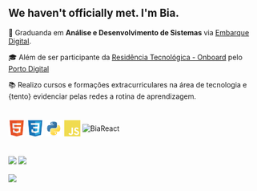 ## We haven't officially met. I'm Bia.

🧩 Graduanda em **Análise e Desenvolvimento de Sistemas** via [Embarque Digital](https://www.portodigital.org/paginas-institucionais/pessoas/formacao?item=Embarque%20Digital#EmbarqueDigital).

🎓 Além de ser participante da [Residência Tecnológica - Onboard](https://residencia.portodigital.org/) pelo [Porto Digital](https://www.portodigital.org/noticias/conheca-o-porto-digital-o-maior-parque-tecnologico-urbano-e-aberto-do-brasil)

📚 Realizo cursos e formações extracurriculares na área de tecnologia e {tento} evidenciar pelas redes a rotina de aprendizagem.

#

<div style="display: inline-block">
  <img align="center" alt="BiaHTML" height="33" width="33" src="https://raw.githubusercontent.com/devicons/devicon/master/icons/html5/html5-original.svg">
  <img align="center" alt="BiaCSS" height="33" width="33" src="https://raw.githubusercontent.com/devicons/devicon/master/icons/css3/css3-original.svg">
  <img align="center" alt="BiaPython" height="33" width="33" src="https://raw.githubusercontent.com/devicons/devicon/master/icons/python/python-original.svg">
  <img align="center" alt="BiaJS" height="33" width="33" src="https://raw.githubusercontent.com/devicons/devicon/master/icons/javascript/javascript-plain.svg">
  <img align="center" alt="BiaReact" height="33" width="33" src="https://cdn.jsdelivr.net/gh/devicons/devicon@latest/icons/react/react-original.svg">
  
</div>

#
  
   <div>
     <a href="https://instagram.com/albtriz"  target="_blank"> <img src="https://img.shields.io/badge/-Instagram-%23E4405F?style=for-the-badge&logo=instagram&logoColor=white" target="_blank"></a>
     <a href="https://www.linkedin.com/in/anabeatrizbzp/" target="_blank"> <img src="https://img.shields.io/badge/-LinkedIn-%230077B5?style=for-the-badge&logo=linkedin&logoColor=white" target="_blank"></a> 
  
</div>


<div>
  <br>
    <a href="https://github.com/beatrizwth"/>
    <img height="150"  src="https://github-readme-stats.vercel.app/api/top-langs/?username=beatrizwth&layout=compact"
    </div>

  
